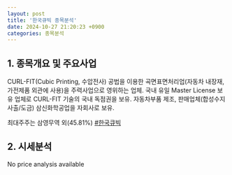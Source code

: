 ```yaml
---
layout: post
title: '한국큐빅 종목분석'
date: 2024-10-27 21:20:23 +0900
categories: 종목분석
---
```


## 1. 종목개요 및 주요사업

CURL-FIT(Cubic Printing, 수압전사) 공법을 이용한 곡면표면처리업(자동차 내장재, 가전제품 외관에 사용)을 주력사업으로 영위하는 업체. 국내 유일 Master License 보유 업체로 CURL-FIT 기술의 국내 독점권을 보유. 자동차부품 제조, 판매업체(합성수지 사출/도금) 삼신화학공업을 자회사로 보유.

최대주주는 삼영무역 외(45.81%)
[#한국큐빅](#)

## 2. 시세분석

No price analysis available

